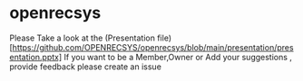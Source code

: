 # openrecsys
Please Take a look at the (Presentation file)[https://github.com/OPENRECSYS/openrecsys/blob/main/presentation/presentation.pptx]
If you want to be a Member,Owner or Add your suggestions , provide feedback please create an issue
